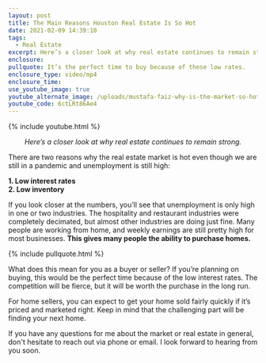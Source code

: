```yaml
---
layout: post
title: The Main Reasons Houston Real Estate Is So Hot
date: 2021-02-09 14:39:10
tags:
  - Real Estate
excerpt: Here’s a closer look at why real estate continues to remain strong.
enclosure:
pullquote: It’s the perfect time to buy because of these low rates.
enclosure_type: video/mp4
enclosure_time:
use_youtube_image: true
youtube_alternate_image: /uploads/mustafa-faiz-why-is-the-market-so-hot-yt.jpg
youtube_code: 6ctLRt86Ae4
---
```


{% include youtube.html %}

<p style="text-align: center;"><em>Here’s a closer look at why real estate continues to remain strong.</em></p>

There are two reasons why the real estate market is hot even though we are still in a pandemic and unemployment is still high:

**1\. Low interest rates<br>2\. Low inventory**

If you look closer at the numbers, you’ll see that unemployment is only high in one or two industries. The hospitality and restaurant industries were completely decimated, but almost other industries are doing just fine. Many people are working from home, and weekly earnings are still pretty high for most businesses. **This gives many people the ability to purchase homes.**

{% include pullquote.html %}

What does this mean for you as a buyer or seller? If you’re planning on buying, this would be the perfect time because of the low interest rates. The competition will be fierce, but it will be worth the purchase in the long run.

For home sellers, you can expect to get your home sold fairly quickly if it’s priced and marketed right. Keep in mind that the challenging part will be finding your next home.

If you have any questions for me about the market or real estate in general, don't hesitate to reach out via phone or email. I look forward to hearing from you soon.
